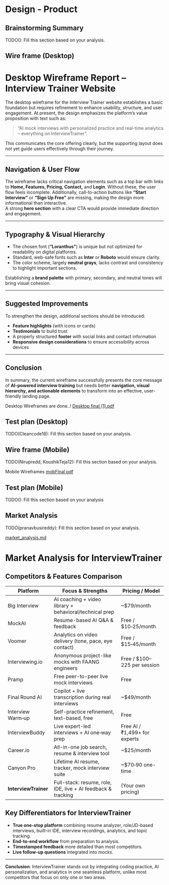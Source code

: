 # Design - Product

## Brainstorming Summary

TODO(): Fill this section based on your analysis.

## Wire frame (Desktop)


# Desktop Wireframe Report – Interview Trainer Website

The desktop wireframe for the Interview Trainer website establishes a basic foundation but requires refinement to enhance usability, structure, and user engagement. At present, the design emphasizes the platform’s value proposition with text such as:

> “AI mock interviews with personalized practice and real-time analytics – everything on InterviewTrainer”.

This communicates the core offering clearly, but the supporting layout does not yet guide users effectively through their journey.

---

## Navigation & User Flow
The wireframe lacks critical navigation elements such as a top bar with links to **Home, Features, Pricing, Contact,** and **Login**. Without these, the user flow feels incomplete. Additionally, call-to-action buttons like **“Start Interview”** or **“Sign Up Free”** are missing, making the design more informational than interactive.  
A strong **hero section** with a clear CTA would provide immediate direction and engagement.

---

## Typography & Visual Hierarchy
- The chosen font (**“Loranthus”**) is unique but not optimized for readability on digital platforms.  
- Standard, web-safe fonts such as **Inter** or **Roboto** would ensure clarity.  
- The color scheme, largely **neutral grays**, lacks contrast and consistency to highlight important sections.  

Establishing a **brand palette** with primary, secondary, and neutral tones will bring visual cohesion.

---

## Suggested Improvements
To strengthen the design, additional sections should be introduced:
- **Feature highlights** (with icons or cards)  
- **Testimonials** to build trust  
- A properly structured **footer** with social links and contact information  
- **Responsive design considerations** to ensure accessibility across devices  

---

## Conclusion
In summary, the current wireframe successfully presents the core message of **AI-powered interview training** but needs better **navigation, visual hierarchy, and actionable elements** to transform into an effective, user-friendly landing page.

Desktop Wireframes are done..!
[Desktop final (1).pdf](https://github.com/user-attachments/files/21748951/Desktop.final.1.pdf)


## Test plan (Desktop)

TODO(Cleancode16): Fill this section based on your analysis.

## Wire frame (Mobile)

TODO(Nirupredd, KoushikTeja12): Fill this section based on your analysis.

Mobile Wireframes
[mobFInal.pdf](https://github.com/user-attachments/files/21883578/mobFInal.pdf)



## Test plan (Mobile)

TODO(): Fill this section based on your analysis

## Market Analysis


TODO(pranavbusireddy): Fill this section based on your analysis.

[market_analysis.md](https://github.com/user-attachments/files/21884092/market_analysis.md)

# Market Analysis for InterviewTrainer

## Competitors & Features Comparison

| Platform             | Focus & Strengths                                                | Pricing / Model                        |
|----------------------|------------------------------------------------------------------|----------------------------------------|
| Big Interview        | AI coaching + video library + behavioral/technical prep          | ~$79/month                             |
| MockAI               | Resume-based AI Q&A & feedback                                   | Free / $10‑25/month                    |
| Voomer               | Analytics on video delivery (tone, pace, eye contact)            | Free / $15‑45/month                    |
| Interviewing.io      | Anonymous project-like mocks with FAANG engineers                | Free / $100–225 per session            |
| Pramp                | Free peer-to-peer live mock interviews                           | Free                                   |
| Final Round AI       | Copilot + live transcription during real interviews              | ~$49/month                             |
| Interview Warm‑up    | Self-practice refinement, text-based, free                       | Free                                   |
| InterviewBuddy       | Live expert-led interviews + AI one‑way prep                     | Free AI / ₹1,499+ for experts          |
| Career.io            | All-in-one job search, resume & interview tool                   | ~$25/month                             |
| Canyon Pro           | Lifetime AI resume, tracker, mock interview suite                | ~$70‑90 one-time                       |
| **InterviewTrainer** | Full-stack: resume, role, IDE, live + AI feedback & tracking     | (Your own pricing)                     |

## Key Differentiators for InterviewTrainer
- **True one-stop platform** combining resume analyzer, role/JD-based interviews, built-in IDE, interview recordings, analytics, and topic tracking.
- **End-to-end workflow** from preparation to analysis.
- **Timestamped feedback** more detailed than most competitors.
- **Live follow-up questions** integrated into mocks.

---
**Conclusion**: InterviewTrainer stands out by integrating coding practice, AI personalization, and analytics in one seamless platform, unlike most competitors that focus on only one or two areas.
